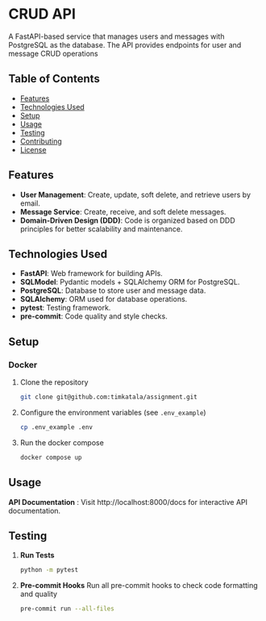 # CRUD API

A FastAPI-based service that manages users and messages with PostgreSQL as the database. The API provides endpoints for user and message CRUD operations

## Table of Contents
- [Features](#features)
- [Technologies Used](#technologies-used)
- [Setup](#setup)
- [Usage](#usage)
- [Testing](#testing)
- [Contributing](#contributing)
- [License](#license)

## Features
- **User Management**: Create, update, soft delete, and retrieve users by email.
- **Message Service**: Create, receive, and soft delete messages.
- **Domain-Driven Design (DDD)**: Code is organized based on DDD principles for better scalability and maintenance.

## Technologies Used
- **FastAPI**: Web framework for building APIs.
- **SQLModel**: Pydantic models + SQLAlchemy ORM for PostgreSQL.
- **PostgreSQL**: Database to store user and message data.
- **SQLAlchemy**: ORM used for database operations.
- **pytest**: Testing framework.
- **pre-commit**: Code quality and style checks.

## Setup
### Docker

1. Clone the repository
    ```bash
    git clone git@github.com:timkatala/assignment.git
    ```
2. Configure the environment variables (see `.env_example`)
    ```bash
    cp .env_example .env
    ```
3. Run the docker compose
    ```bash
    docker compose up
    ```

## Usage
**API Documentation** : Visit http://localhost:8000/docs for interactive API documentation.

## Testing
1. **Run Tests**
    ```bash
    python -m pytest
    ```
2. **Pre-commit Hooks** Run all pre-commit hooks to check code formatting and quality
    ```bash
    pre-commit run --all-files
    ```